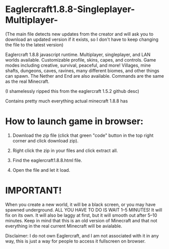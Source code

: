 # Eaglercraft1.8.8-Singleplayer-Multiplayer-

(The main file detects new updates from the creator and will ask you to download an updated version if it exists, so I don't have to keep changing the file to the latest version)

Eaglercraft 1.8.8 javascript runtime. Multiplayer, singleplayer, and LAN worlds available. Customizable profile, skins, capes, and controls. Game modes including creative, survival, peaceful, and more! Villages, mine shafts, dungeons, caves, ravines, many different biomes, and other things can spawn. The Nether and End are also available. Commands are the same as the real Minecraft. 

(I shamelessly ripped this from the eaglercraft 1.5.2 github desc)

Contains pretty much everything actual minecraft 1.8.8 has

# How to launch game in browser:
1. Download the zip file (click that green "code" button in the top right corner and click download zip).

2. Right click the zip in your files and click extract all.

3. Find the eaglercraft1.8.8.html file.

4. Open the file and let it load.

# IMPORTANT!
When you create a new world, it will be a black screen, or you may have spawned underground. ALL YOU HAVE TO DO IS WAIT 1–5 MINUTES! It will fix on its own. It will also be laggy at first, but it will smooth out after 5–10 minutes. Keep in mind that this is an old version of Minecraft and that not everything in the real current Minecraft will be avialable.

Disclaimer: I do not own Eaglercraft, and I am not associated with it in any way, this is just a way for people to access it fullscreen on browser.

